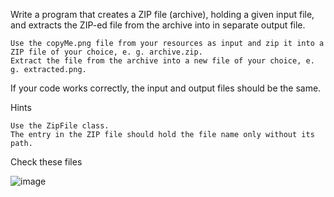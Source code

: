 Write a program that creates a ZIP file (archive), holding a given input file, and extracts the ZIP-ed file from the archive into in separate output file.

	Use the copyMe.png file from your resources as input and zip it into a ZIP file of your choice, e. g. archive.zip.
	Extract the file from the archive into a new file of your choice, e. g. extracted.png.

If your code works correctly, the input and output files should be the same.

Hints

	Use the ZipFile class.
	The entry in the ZIP file should hold the file name only without its path.

Check these files

![image](https://user-images.githubusercontent.com/45227327/215222111-87a510e3-eb28-4bec-a460-5b88c0fc89bd.png)
